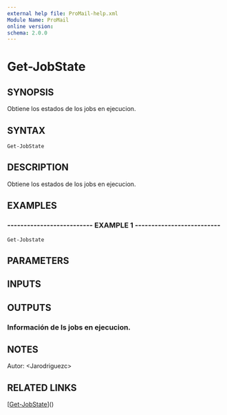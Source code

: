 ```yaml
---
external help file: ProMail-help.xml
Module Name: ProMail
online version: 
schema: 2.0.0
---
```


# Get-JobState

## SYNOPSIS
Obtiene los estados de los jobs en ejecucion.

## SYNTAX

```
Get-JobState
```

## DESCRIPTION
Obtiene los estados de los jobs en ejecucion.

## EXAMPLES

### -------------------------- EXAMPLE 1 --------------------------
```
Get-Jobstate
```

## PARAMETERS

## INPUTS

## OUTPUTS

### Información de ls jobs en ejecucion.

## NOTES
Autor: \<Jarodriguezc\>

## RELATED LINKS

[[Get-JobState](Get-JobState.md)]()

